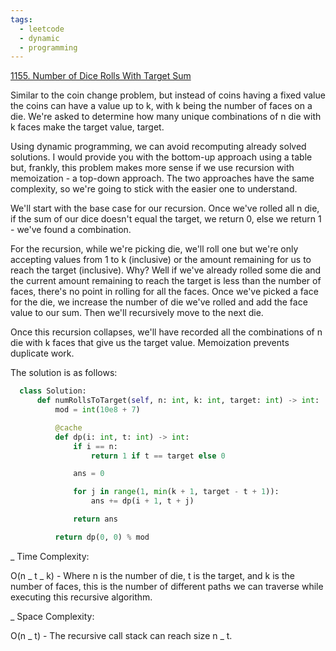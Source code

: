 ```yaml
---
tags:
  - leetcode
  - dynamic
  - programming
---
```


<a href="https://leetcode.com/problems/number-of-dice-rolls-with-target-sum/">
1155. Number of Dice Rolls With Target Sum</a>

Similar to the coin change problem, but instead of coins having a fixed value
the coins can have a value up to k, with k being the number of faces on a die.
We're asked to determine how many unique combinations of n die with k faces make
the target value, target.

Using dynamic programming, we can avoid recomputing already solved solutions. I
would provide you with the bottom-up approach using a table but, frankly, this
problem makes more sense if we use recursion with memoization - a top-down
approach. The two approaches have the same complexity, so we're going to stick
with the easier one to understand.

We'll start with the base case for our recursion. Once we've rolled all n die,
if the sum of our dice doesn't equal the target, we return 0, else we return 1 -
we've found a combination.

For the recursion, while we're picking die, we'll roll one but we're only
accepting values from 1 to k (inclusive) or the amount remaining for us to reach
the target (inclusive). Why? Well if we've already rolled some die and the
current amount remaining to reach the target is less than the number of faces,
there's no point in rolling for all the faces. Once we've picked a face for the
die, we increase the number of die we've rolled and add the face value to our
sum. Then we'll recursively move to the next die.

Once this recursion collapses, we'll have recorded all the combinations of n die
with k faces that give us the target value. Memoization prevents duplicate work.

The solution is as follows:

```python
  class Solution:
      def numRollsToTarget(self, n: int, k: int, target: int) -> int:
          mod = int(10e8 + 7)

          @cache
          def dp(i: int, t: int) -> int:
              if i == n:
                  return 1 if t == target else 0

              ans = 0

              for j in range(1, min(k + 1, target - t + 1)):
                  ans += dp(i + 1, t + j)

              return ans

          return dp(0, 0) % mod
```

\_ Time Complexity:

O(n _ t _ k) - Where n is the number of die, t is the target, and k is the
number of faces, this is the number of different paths we can traverse while
executing this recursive algorithm.

\_ Space Complexity:

O(n _ t) - The recursive call stack can reach size n _ t.
